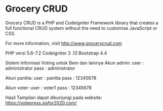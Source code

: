 Grocery CRUD
=============
Grocery CRUD is a PHP and Codeigniter Framework library that creates a full functional CRUD system without the need to customise JavaScript or CSS.

For more information, visit http://www.grocerycrud.com

PHP versi 5.6-7.2
Codeigniter 3 .13
Bootstrap 4.4

Sistem Informasi Voting untuk Bem dan lainnya
Akun admin:
	user : administrator
	pass : administrator

Akun panitia:
	user : panitia
	pass : 12345678

Akun voter:
	user : voter1
	pass : 12345678

Hasil Tampilan dapat dikunjungi pada website:
	https://votepress.sisfor2020.com/
